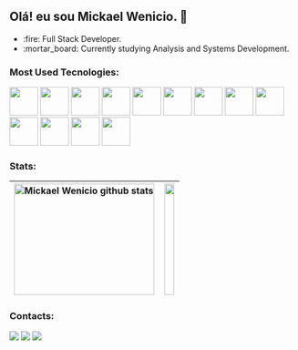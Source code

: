 ## Olá! eu sou Mickael Wenicio. 👋
<ul>
  <li>:fire: Full Stack Developer.</li>
  <li>:mortar_board: Currently studying Analysis and Systems Development.</li>
</ul>
</div>

### Most Used Tecnologies:
<div style="display:inline-block">
  <img src="https://cdn.jsdelivr.net/gh/devicons/devicon/icons/react/react-original.svg" style="width:50px"/>
  <img src="https://cdn.jsdelivr.net/gh/devicons/devicon@latest/icons/angular/angular-original.svg" style="width:50px"/>     
  <img src="https://cdn.jsdelivr.net/gh/devicons/devicon@latest/icons/nextjs/nextjs-original.svg" style="width:50px"/>
  <img src="https://cdn.jsdelivr.net/gh/devicons/devicon/icons/typescript/typescript-plain.svg" style="width:50px"/> 
  <img src="https://cdn.jsdelivr.net/gh/devicons/devicon@latest/icons/nodejs/nodejs-plain-wordmark.svg" style="width:50px"/>
  <img src="https://cdn.jsdelivr.net/gh/devicons/devicon@latest/icons/express/express-original.svg" style="width:50px"/>
  <img src="https://cdn.jsdelivr.net/gh/devicons/devicon@latest/icons/nestjs/nestjs-original.svg" style="width:50px"/>
  <img src="https://cdn.jsdelivr.net/gh/devicons/devicon@latest/icons/jest/jest-plain.svg" style="width:50px"/>
  <img src="https://cdn.jsdelivr.net/gh/devicons/devicon@latest/icons/php/php-original.svg" style="width:50px"/>    
  <img src="https://cdn.jsdelivr.net/gh/devicons/devicon@latest/icons/laravel/laravel-original.svg" style="width:50px"/>
  <img src="https://cdn.jsdelivr.net/gh/devicons/devicon@latest/icons/java/java-original.svg" style="width:50px"/>
  <img src="https://cdn.jsdelivr.net/gh/devicons/devicon@latest/icons/postgresql/postgresql-original.svg" style="width:50px" />
  <img src="https://cdn.jsdelivr.net/gh/devicons/devicon@latest/icons/docker/docker-plain.svg" style="width:50px"/>

          
</div>
<!--   
  <img src="https://cdn.jsdelivr.net/gh/devicons/devicon/icons/css3/css3-original.svg" style="width:50px"/>
  <img src="https://cdn.jsdelivr.net/gh/devicons/devicon/icons/html5/html5-original.svg" style="width:50px;"/>
  <img src="https://cdn.jsdelivr.net/gh/devicons/devicon/icons/vuejs/vuejs-original.svg" style="width:50px"/>
  <img src="https://cdn.jsdelivr.net/gh/devicons/devicon/icons/angularjs/angularjs-plain.svg" style="width:50px"/>
  <img src="https://cdn.jsdelivr.net/gh/devicons/devicon/icons/nextjs/nextjs-original.svg" style="width:50px"/>
  <img src="https://cdn.jsdelivr.net/gh/devicons/devicon/icons/mongodb/mongodb-original.svg" style="width:50px"/>
  <img src="https://cdn.jsdelivr.net/gh/devicons/devicon/icons/express/express-original.svg" style="width:50px"/>
  <img src="https://cdn.jsdelivr.net/gh/devicons/devicon/icons/php/php-plain.svg" style="width:50px"/>
  <img src="https://cdn.jsdelivr.net/gh/devicons/devicon/icons/git/git-original.svg" style="width:50px"/>
  <img src="https://cdn.jsdelivr.net/gh/devicons/devicon/icons/github/github-original.svg" style="width:50px"/>
  <img <img src="https://cdn.jsdelivr.net/gh/devicons/devicon/icons/visualstudio/visualstudio-plain.svg" style="width:50px"/> -->

### Stats:
| <img width="100%" height="195px" src="https://github-readme-stats.vercel.app/api?username=mickaelwenicio&show_icons=true&count_private=true&hide_border=true&title_color=F0ECE5&icon_color=FFC436&text_color=c9d1d9&bg_color=0D1117" alt="Mickael Wenicio github stats" /> | <img width="90%" height="195px" src="https://github-readme-stats.vercel.app/api/top-langs/?username=mickaelwenicio&layout=compact&hide_border=true&title_color=F0ECE5&text_color=c9d1d9&bg_color=0D1117" /></a> |
| ------------- | ------------- |
### Contacts:
<div>
  <a href="https://www.instagram.com/mickaelwenicio/" target="_blank"><img src="https://img.shields.io/badge/-Instagram-%23E4405F?style=for-the-badge&logo=instagram&logoColor=white" target="_blank"></a>
  <a href = "mailto:mickael.programador123@gmail.com"><img src="https://img.shields.io/badge/-Gmail-%23333?style=for-the-badge&logo=gmail&logoColor=white" target="_blank"></a>
  <a href="https://www.linkedin.com/in/mickael-wenicio-9bb096240/" target="_blank"><img src="https://img.shields.io/badge/-LinkedIn-%230077B5?style=for-the-badge&logo=linkedin&logoColor=white" target="_blank"></a>  <br>
